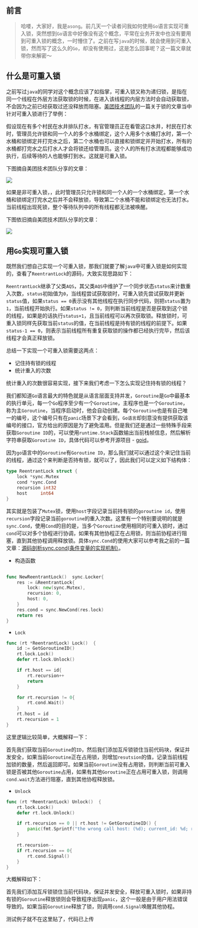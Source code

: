 ## 前言

> 哈喽，大家好，我是`asong`。前几天一个读者问我如何使用`Go`语言实现可重入锁，突然想到`Go`语言中好像没有这个概念，平常在业务开发中也没有要用到可重入锁的概念，一时懵住了。之前在写`java`的时候，就会使用到可重入锁，然而写了这么久的`Go`，却没有使用过，这是怎么回事呢？这一篇文章就带你来解密～



## 什么是可重入锁

之前写过`java`的同学对这个概念应该了如指掌，可重入锁又称为递归锁，是指在同一个线程在外层方法获取锁的时候，在进入该线程的内层方法时会自动获取锁，不会因为之前已经获取过还没释放而阻塞。[美团技术团队](https://tech.meituan.com/2018/11/15/java-lock.html)的一篇关于锁的文章当中针对可重入锁进行了举例：

假设现在有多个村民在水井排队打水，有官管理员正在看管这口水井，村民在打水时，管理员允许锁和同一个人的多个水桶绑定，这个人用多个水桶打水时，第一个水桶和锁绑定并打完水之后，第二个水桶也可以直接和锁绑定并开始打水，所有的水桶都打完水之后打水人才会将锁还给管理员。这个人的所有打水流程都能够成功执行，后续等待的人也能够打到水。这就是可重入锁。

下图摘自美团技术团队分享的文章：

![](https://song-oss.oss-cn-beijing.aliyuncs.com/golang_dream/article/static/%E6%88%AA%E5%B1%8F2021-05-29%20%E4%B8%8B%E5%8D%884.30.49.png)

如果是非可重入锁，，此时管理员只允许锁和同一个人的一个水桶绑定。第一个水桶和锁绑定打完水之后并不会释放锁，导致第二个水桶不能和锁绑定也无法打水。当前线程出现死锁，整个等待队列中的所有线程都无法被唤醒。

下图依旧摘自美团技术团队分享的文章：

![](https://song-oss.oss-cn-beijing.aliyuncs.com/golang_dream/article/static/%E6%88%AA%E5%B1%8F2021-05-29%20%E4%B8%8B%E5%8D%884.32.01.png)



## 用`Go`实现可重入锁

既然我们想自己实现一个可重入锁，那我们就要了解`java`中可重入锁是如何实现的，查看了`ReentrantLock`的源码，大致实现思路如下：

`ReentrantLock`继承了父类`AQS`，其父类`AQS`中维护了一个同步状态`status`来计数重入次数，`status`初始值为`0`，当线程尝试获取锁时，可重入锁先尝试获取并更新`status`值，如果`status == 0`表示没有其他线程在执行同步代码，则把`status`置为`1`，当前线程开始执行。如果`status != 0`，则判断当前线程是否是获取到这个锁的线程，如果是的话执行`status+1`，且当前线程可以再次获取锁。释放锁时，可重入锁同样先获取当前`status`的值，在当前线程是持有锁的线程的前提下。如果`status-1 == 0`，则表示当前线程所有重复获取锁的操作都已经执行完毕，然后该线程才会真正释放锁。

总结一下实现一个可重入锁需要这两点：

- 记住持有锁的线程
- 统计重入的次数

统计重入的次数很容易实现，接下来我们考虑一下怎么实现记住持有锁的线程？

我们都知道`Go`语言最大的特色就是从语言层面支持并发，`Goroutine`是`Go`中最基本的执行单元，每一个`Go`程序至少有一个`Goroutine`，主程序也是一个`Goroutine`，称为主`Goroutine`，当程序启动时，他会自动创建。每个`Goroutine`也是有自己唯一的编号，这个编号只有在`panic`场景下才会看到，`Go语言`却刻意没有提供获取该编号的接口，官方给出的原因是为了避免滥用。但是我们还是通过一些特殊手段来获取`Goroutine ID`的，可以使用`runtime.Stack`函数输出当前栈帧信息，然后解析字符串获取`Goroutine ID`，具体代码可以参考开源项目 - [goid](https://github.com/petermattis/goid/blob/master/goid.go)。

因为`go`语言中的`Goroutine`有`Goroutine ID`，那么我们就可以通过这个来记住当前的线程，通过这个来判断是否持有锁，就可以了，因此我们可以定义如下结构体：

```go
type ReentrantLock struct {
	lock *sync.Mutex
	cond *sync.Cond
	recursion int32
	host     int64
}
```

其实就是包装了`Mutex`锁，使用`host`字段记录当前持有锁的`goroutine id`，使用`recursion`字段记录当前`goroutine`的重入次数。这里有一个特别要说明的就是`sync.Cond`，使用`Cond`的目的是，当多个`Goroutine`使用相同的可重入锁时，通过`cond`可以对多个协程进行协调，如果有其他协程正在占用锁，则当前协程进行阻塞，直到其他协程调用释放锁。具体`sync.Cond`的使用大家可以参考我之前的一篇文章：[源码剖析sync.cond(条件变量的实现机制）](https://mp.weixin.qq.com/s/szSxatDakPQMUA8Vm9u3qQ)。

- 构造函数

```go

func NewReentrantLock()  sync.Locker{
	res := &ReentrantLock{
		lock: new(sync.Mutex),
		recursion: 0,
		host: 0,
	}
	res.cond = sync.NewCond(res.lock)
	return res
}
```

- `Lock`

```go
func (rt *ReentrantLock) Lock()  {
	id := GetGoroutineID()
	rt.lock.Lock()
	defer rt.lock.Unlock()

	if rt.host == id{
		rt.recursion++
		return
	}

	for rt.recursion != 0{
		rt.cond.Wait()
	}
	rt.host = id
	rt.recursion = 1
}
```
这里逻辑比较简单，大概解释一下：

首先我们获取当前`Goroutine`的`ID`，然后我们添加互斥锁锁住当前代码块，保证并发安全，如果当前`Goroutine`正在占用锁，则增加`resutsion`的值，记录当前线程加锁的数量，然后返回即可。如果当前`Goroutine`没有占用锁，则判断当前可重入锁是否被其他`Goroutine`占用，如果有其他`Goroutine`正在占用可重入锁，则调用`cond.wait`方法进行阻塞，直到其他协程释放锁。

- `Unlock`

```go
func (rt *ReentrantLock) Unlock()  {
	rt.lock.Lock()
	defer rt.lock.Unlock()

	if rt.recursion == 0 || rt.host != GetGoroutineID() {
		panic(fmt.Sprintf("the wrong call host: (%d); current_id: %d; recursion: %d", rt.host,GetGoroutineID(),rt.recursion))
	}

	rt.recursion--
	if rt.recursion == 0{
		rt.cond.Signal()
	}
}
```

大概解释如下：

首先我们添加互斥锁锁住当前代码块，保证并发安全，释放可重入锁时，如果非持有锁的`Goroutine`释放锁则会导致程序出现`panic`，这个一般是由于用户用法错误导致的。如果当前`Goroutine`释放了锁，则调用`cond.Signal`唤醒其他协程。



测试例子就不在这里贴了，代码已上传



## 